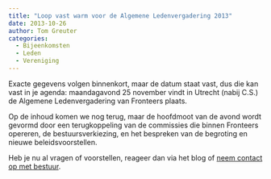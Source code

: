 ```yaml
---
title: "Loop vast warm voor de Algemene Ledenvergadering 2013"
date: 2013-10-26
author: Tom Greuter
categories: 
  - Bijeenkomsten
  - Leden
  - Vereniging
---
```

Exacte gegevens volgen binnenkort, maar de datum staat vast, dus die kan vast in je agenda: maandagavond 25 november vindt in Utrecht (nabij C.S.) de Algemene Ledenvergadering van Fronteers plaats.

Op de inhoud komen we nog terug, maar de hoofdmoot van de avond wordt gevormd door een terugkoppeling van de commissies die binnen Fronteers opereren, de bestuursverkiezing, en het bespreken van de begroting en nieuwe beleidsvoorstellen.

Heb je nu al vragen of voorstellen, reageer dan via het blog of [neem contact op met bestuur](/nl/vereniging/contact/).

